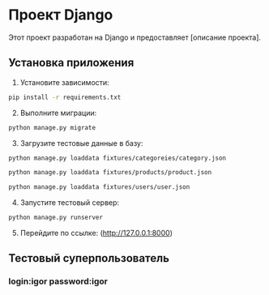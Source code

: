 # Проект Django

Этот проект разработан на Django и предоставляет [описание проекта].

## Установка приложения

1. Установите зависимости:
```sh
pip install -r requirements.txt
```
2. Выполните миграции:
```sh
python manage.py migrate
```
 3. Загрузите тестовые данные в базу:
 ```sh
 python manage.py loaddata fixtures/categoreies/category.json
 ```
 ```sh
 python manage.py loaddata fixtures/products/product.json
 ```
 ```sh
 python manage.py loaddata fixtures/users/user.json
 ```
 4. Запустите тестовый сервер:
  ```sh
 python manage.py runserver
 ```
5. Перейдите по ссылке: (http://127.0.0.1:8000)

## Тестовый суперпользователь
### login:igor password:igor
